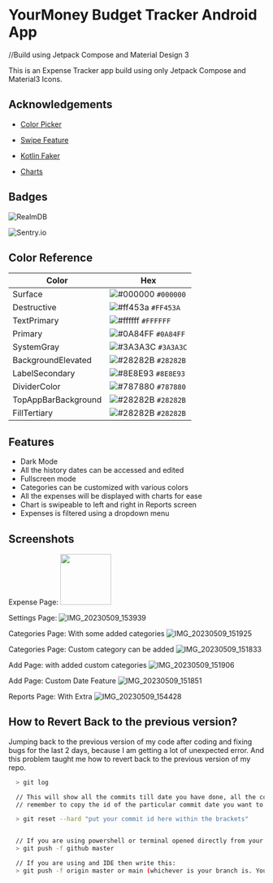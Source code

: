 
# YourMoney Budget Tracker Android App
//Build using Jetpack Compose and Material Design 3

This is an Expense Tracker app build using only Jetpack Compose and Material3 Icons.


## Acknowledgements

- [Color Picker](https://github.com/skydoves/colorpicker-compose)

- [Swipe Feature](https://github.com/saket/swipe)

- [Kotlin Faker](https://github.com/serpro69/kotlin-faker)

- [Charts](https://github.com/tehras/charts)



## Badges

![RealmDB](https://img.shields.io/badge/realmdb-Realm%20DB-%2359569E)

![Sentry.io](https://img.shields.io/badge/Sentry-Sentry.io-%233A3A3C)



## Color Reference

| Color             | Hex                                                                |
| ----------------- | ------------------------------------------------------------------ |
| Surface | ![#000000](https://placehold.co/15x15/000000/000000.png) `#000000` |
| Destructive | ![#ff453a](https://placehold.co/15x15/ff453a/ff453a.png) `#FF453A` |
| TextPrimary | ![#ffffff](https://placehold.co/15x15/ffffff/ffffff.png) `#FFFFFF` |
| Primary | ![#0A84FF](https://placehold.co/15x15/0A84FF/0A84FF.png) `#0A84FF` |
| SystemGray | ![#3A3A3C](https://placehold.co/15x15/3A3A3C/3A3A3C.png) `#3A3A3C` |
| BackgroundElevated | ![#28282B](https://placehold.co/15x15/28282B/28282B.png) `#28282B` |
| LabelSecondary | ![#8E8E93](https://placehold.co/15x15/8E8E93/8E8E93.png) `#8E8E93` |
| DividerColor | ![#787880](https://placehold.co/15x15/787880/787880.png) `#787880` |
| TopAppBarBackground | ![#28282B](https://placehold.co/15x15/28282B/28282B.png) `#28282B` |
| FillTertiary | ![#28282B](https://placehold.co/15x15/28282B/28282B.png) `#28282B` |

## Features

- Dark Mode
- All the history dates can be accessed and edited
- Fullscreen mode
- Categories can be customized with various colors
- All the expenses will be displayed with charts for ease
- Chart is swipeable to left and right in Reports screen
- Expenses is filtered using a dropdown menu

## Screenshots

Expense Page:
<img src="https://github.com/satyamlal/YourMoney/assets/26645754/7254239b-03f7-451b-a946-cf5a6a532913" width="100" height="100">

Settings Page:
![IMG_20230509_153939](https://github.com/satyamlal/YourMoney/assets/26645754/dd8fa487-f488-471f-aab6-a1c6a6667ab3=250x250)

Categories Page: With some added categories
![IMG_20230509_151925](https://github.com/satyamlal/YourMoney/assets/26645754/68265d59-e0f8-4842-8b6c-62ff64b8f64f=250x250)

Categories Page: Custom category can be added
![IMG_20230509_151833](https://github.com/satyamlal/YourMoney/assets/26645754/60d9d117-df94-4ba0-a155-ed2e42320edd=250x250)

Add Page: with added custom categories
![IMG_20230509_151906](https://github.com/satyamlal/YourMoney/assets/26645754/970ae94b-6fd5-4ba4-ad23-a60341ab2a7a=250x250)

Add Page: Custom Date Feature
![IMG_20230509_151851](https://github.com/satyamlal/YourMoney/assets/26645754/0de6acab-d4df-4fdd-b5bc-ffab4f421c05=250x250)

Reports Page: With Extra
![IMG_20230509_154428](https://github.com/satyamlal/YourMoney/assets/26645754/cb316b90-fed1-4c26-834f-84f8e4c37a9b=250x250)


## How to Revert Back to the previous version?

Jumping back to the previous version of my code after coding and fixing bugs for the last 2 days, because I am getting a lot of unexpected error.
And this problem taught me how to revert back to the previous version of my repo.

```bash
  > git log

  // This will show all the commits till date you have done, all the commit will be shown with their ids and date.
  // remember to copy the id of the particular commit date you want to revert back your code to.

  > git reset --hard "put your commit id here within the brackets"


  // If you are using powershell or terminal opened directly from your project folder then type this:
  > git push -f github master

  // If you are using and IDE then write this:
  > git push -f origin master or main (whichever is your branch is. You can check that in the end of your settings section of your repository)
```

